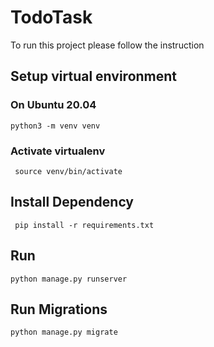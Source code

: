 # TodoTask

To run this project please follow the instruction


## Setup virtual environment 
### On Ubuntu 20.04

  ```python3 -m venv venv```
### Activate virtualenv 
  ``` source venv/bin/activate```
## Install Dependency
  ``` pip install -r requirements.txt```
## Run
  ```
  python manage.py runserver
  ```
## Run Migrations
  ```python manage.py migrate```
